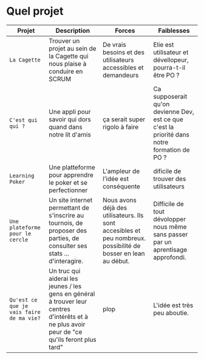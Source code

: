 # Quel projet

| Projet | Description | Forces | Faiblesses |
| --- | --- | --- | ---|
| `La Cagette` | Trouver un projet au sein de la Cagette qui nous plaise à conduire en SCRUM | De vrais besoins et des utilisateurs accessibles et demandeurs | Elie est utilisateur et dévellopeur, pourra-t-il être PO ? |
| `C'est qui qui ?` | Une appli pour savoir qui dors quand dans notre lit d'amis | ça serait super rigolo à faire | Ca supposerait qu'on devienne Dev, est ce que c'est la priorité dans notre formation de PO ? |
| `Learning Poker` | Une platteforme pour apprendre le poker et se perfectionner | L'ampleur de l'idée est conséquente | dificile de trouver des utilisateurs
| `Une plateforme pour le cercle`| Un site internet permettant de s'inscrire au tournois, de proposer des parties, de consulter ses stats ... d'interagire. | Nous avons déjà des utilisateurs. Ils sont accesibles et peu nombreux. possibilité de bosser en lean au début. | Difficile de tout dévolopper nous même sans passer par un aprentisage approfondi.
| `Qu'est ce que je vais faire de ma vie?`| Un truc qui aiderai les jeunes / les gens en général à trouver leur centres d'intérêts et à ne plus avoir peur de "ce qu'ils feront plus tard" |plop | L'idée est très peu aboutie.